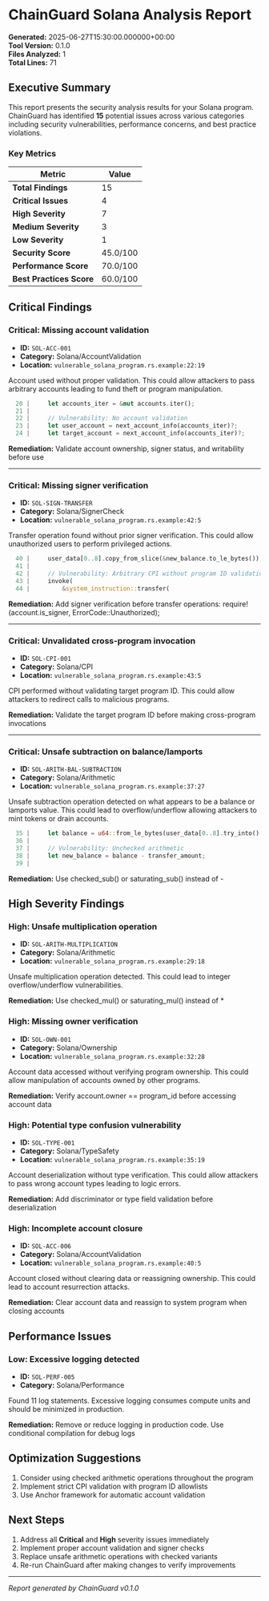 # ChainGuard Solana Analysis Report

**Generated:** 2025-06-27T15:30:00.000000+00:00  
**Tool Version:** 0.1.0  
**Files Analyzed:** 1  
**Total Lines:** 71  

## Executive Summary

This report presents the security analysis results for your Solana program. ChainGuard has identified **15** potential issues across various categories including security vulnerabilities, performance concerns, and best practice violations.

### Key Metrics

| Metric | Value |
|--------|-------|
| **Total Findings** | 15 |
| **Critical Issues** | 4 |
| **High Severity** | 7 |
| **Medium Severity** | 3 |
| **Low Severity** | 1 |
| **Security Score** | 45.0/100 |
| **Performance Score** | 70.0/100 |
| **Best Practices Score** | 60.0/100 |

## Critical Findings

### Critical: Missing account validation

- **ID:** `SOL-ACC-001`
- **Category:** Solana/AccountValidation
- **Location:** `vulnerable_solana_program.rs.example:22:19`

Account used without proper validation. This could allow attackers to pass arbitrary accounts leading to fund theft or program manipulation.

```rust
  20 |     let accounts_iter = &mut accounts.iter();
  21 |     
  22 |     // Vulnerability: No account validation
  23 |     let user_account = next_account_info(accounts_iter)?;
  24 |     let target_account = next_account_info(accounts_iter)?;
```

**Remediation:** Validate account ownership, signer status, and writability before use

---

### Critical: Missing signer verification

- **ID:** `SOL-SIGN-TRANSFER`
- **Category:** Solana/SignerCheck
- **Location:** `vulnerable_solana_program.rs.example:42:5`

Transfer operation found without prior signer verification. This could allow unauthorized users to perform privileged actions.

```rust
  40 |     user_data[0..8].copy_from_slice(&new_balance.to_le_bytes());
  41 |     
  42 |     // Vulnerability: Arbitrary CPI without program ID validation
  43 |     invoke(
  44 |         &system_instruction::transfer(
```

**Remediation:** Add signer verification before transfer operations: require!(account.is_signer, ErrorCode::Unauthorized);

---

### Critical: Unvalidated cross-program invocation

- **ID:** `SOL-CPI-001`
- **Category:** Solana/CPI
- **Location:** `vulnerable_solana_program.rs.example:43:5`

CPI performed without validating target program ID. This could allow attackers to redirect calls to malicious programs.

**Remediation:** Validate the target program ID before making cross-program invocations

---

### Critical: Unsafe subtraction on balance/lamports

- **ID:** `SOL-ARITH-BAL-SUBTRACTION`
- **Category:** Solana/Arithmetic
- **Location:** `vulnerable_solana_program.rs.example:37:27`

Unsafe subtraction operation detected on what appears to be a balance or lamports value. This could lead to overflow/underflow allowing attackers to mint tokens or drain accounts.

```rust
  35 |     let balance = u64::from_le_bytes(user_data[0..8].try_into().unwrap());
  36 |     
  37 |     // Vulnerability: Unchecked arithmetic
  38 |     let new_balance = balance - transfer_amount;
  39 |
```

**Remediation:** Use checked_sub() or saturating_sub() instead of -

## High Severity Findings

### High: Unsafe multiplication operation

- **ID:** `SOL-ARITH-MULTIPLICATION`
- **Category:** Solana/Arithmetic
- **Location:** `vulnerable_solana_program.rs.example:29:18`

Unsafe multiplication operation detected. This could lead to integer overflow/underflow vulnerabilities.

**Remediation:** Use checked_mul() or saturating_mul() instead of *

### High: Missing owner verification

- **ID:** `SOL-OWN-001`
- **Category:** Solana/Ownership
- **Location:** `vulnerable_solana_program.rs.example:32:28`

Account data accessed without verifying program ownership. This could allow manipulation of accounts owned by other programs.

**Remediation:** Verify account.owner == program_id before accessing account data

### High: Potential type confusion vulnerability

- **ID:** `SOL-TYPE-001`
- **Category:** Solana/TypeSafety
- **Location:** `vulnerable_solana_program.rs.example:35:19`

Account deserialization without type verification. This could allow attackers to pass wrong account types leading to logic errors.

**Remediation:** Add discriminator or type field validation before deserialization

### High: Incomplete account closure

- **ID:** `SOL-ACC-006`
- **Category:** Solana/AccountValidation
- **Location:** `vulnerable_solana_program.rs.example:40:5`

Account closed without clearing data or reassigning ownership. This could lead to account resurrection attacks.

**Remediation:** Clear account data and reassign to system program when closing accounts

## Performance Issues

### Low: Excessive logging detected

- **ID:** `SOL-PERF-005`
- **Category:** Solana/Performance

Found 11 log statements. Excessive logging consumes compute units and should be minimized in production.

**Remediation:** Remove or reduce logging in production code. Use conditional compilation for debug logs

## Optimization Suggestions

1. Consider using checked arithmetic operations throughout the program
2. Implement strict CPI validation with program ID allowlists
3. Use Anchor framework for automatic account validation

## Next Steps

1. Address all **Critical** and **High** severity issues immediately
2. Implement proper account validation and signer checks
3. Replace unsafe arithmetic operations with checked variants
4. Re-run ChainGuard after making changes to verify improvements

---

*Report generated by ChainGuard v0.1.0* 